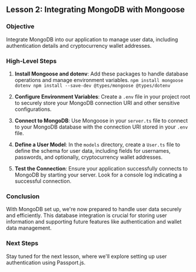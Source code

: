 ## Lesson 2: Integrating MongoDB with Mongoose

### Objective

Integrate MongoDB into our application to manage user data, including authentication details and cryptocurrency wallet addresses.

### High-Level Steps

1. **Install Mongoose and dotenv**: Add these packages to handle database operations and manage environment variables. `npm install mongoose dotenv
npm install --save-dev @types/mongoose @types/dotenv`

2. **Configure Environment Variables**: Create a `.env` file in your project root to securely store your MongoDB connection URI and other sensitive configurations.

3. **Connect to MongoDB**: Use Mongoose in your `server.ts` file to connect to your MongoDB database with the connection URI stored in your `.env` file.

4. **Define a User Model**: In the `models` directory, create a `User.ts` file to define the schema for user data, including fields for usernames, passwords, and optionally, cryptocurrency wallet addresses.

5. **Test the Connection**: Ensure your application successfully connects to MongoDB by starting your server. Look for a console log indicating a successful connection.

### Conclusion

With MongoDB set up, we're now prepared to handle user data securely and efficiently. This database integration is crucial for storing user information and supporting future features like authentication and wallet data management.

### Next Steps

Stay tuned for the next lesson, where we'll explore setting up user authentication using Passport.js.
